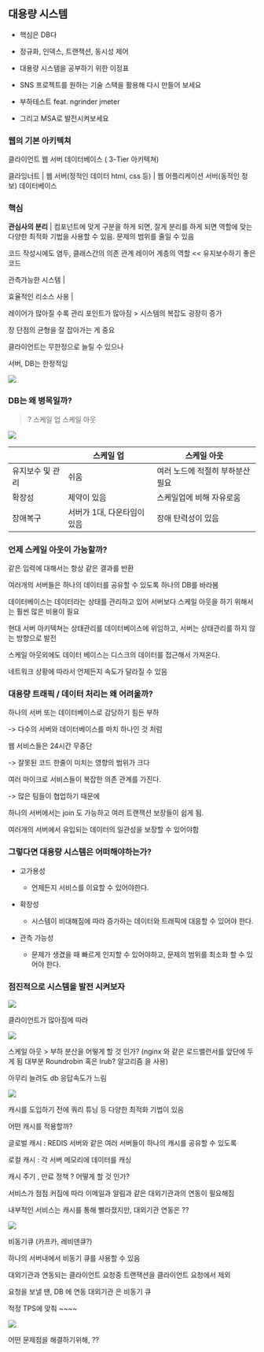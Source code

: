 ## 대용량 시스템

- 핵심은 DB다

- 정규화, 인덱스, 트랜잭션, 동시성 제어

- 대용량 시스템을 공부하기 위한 이정표

- SNS 프로젝트를 원하는 기술 스택을 활용해 다시 만들어 보세요

- 부하테스트 feat. ngrinder jmeter

- 그리고 MSA로 발전시켜보세요

### 웹의 기본 아키텍쳐

클라이언트 웹 서버 데이터베이스 ( 3-Tier 아키텍쳐)

클라잉너트 | 웹 서버(정적인 데이터 html, css 등) |  웹 어플리케이션 서버(동적인 정보) 데이터베이스

### 핵심

**관심사의 분리** | 컴포넌트에 맞게 구분을 하게 되면, 잘게 분리를 하게 되면 역할에 맞는 다양한 최적화 기법을 사용할 수 있음. 문제의 범위를 줄일 수 있음

코드 작성시에도 염두, 클래스간의 의존 관계 레이어 계층의 역할 << 유지보수하기 좋은 코드

 관측가능한 시스템 |

 효율적인 리소스 사용 |

레이어가 많아질 수록 관리 포인트가 많아짐 > 시스템의 복잡도 굉장히 증가

장 단점의 균형을 잘 잡아가는 게 중요

클라이언트는 무한정으로 늘릴 수 있으나

서버, DB는 한정적임

![](C:\Users\Wook\AppData\Roaming\marktext\images\2022-11-13-02-36-25-image.png)

### DB는 왜 병목일까?

> ? 스케일 업 스케일 아웃

![](C:\Users\Wook\AppData\Roaming\marktext\images\2022-11-13-02-37-24-image.png)

|           | 스케일 업            | 스케일 아웃             |
| --------- | ---------------- | ------------------ |
| 유지보수 및 관리 | 쉬움               | 여러 노드에 적절히 부하분산 필요 |
| 확장성       | 제약이 있음           | 스케일업에 비해 자유로움      |
| 장애복구      | 서버가 1대, 다운타임이 있음 | 장애 탄력성이 있음         |

### 언제 스케일 아웃이 가능할까?

같은 입력에 대해서는 항상 같은 결과를 반환 

여러개의 서버들은 하나의 데이터를 공유할 수 있도록 하나의 DB를 바라봄

데이터베이스는 데이터라는 상태를 관리하고 있어 서버보다 스케일 아웃을 하기 위해서는 훨씬 많은 비용이 필요

현대 서버 아키텍쳐는 상태관리를 데이터베이스에 위임하고, 서버는 상태관리를 하지 않는 방향으로 발전

스케일 아웃외에도 데이터 베이스는 디스크의 데이터를 접근해서 가져온다.

네트워크 상황에 따라서 언제든지 속도가 달라질 수 있음

### 대용량 트래픽 / 데이터 처리는 왜 어려울까?

하나의 서버 또는 데이터베이스로 감당하기 힘든 부하

-> 다수의 서버와 데이터베이스를 마치 하나인 것 처럼

웹 서비스들은 24시간 무중단

-> 잘못된 코드 한줄이 미치는 영향의 범위가 크다

여러 마이크로 서비스들이 복잡한 의존 관계를 가진다.

-> 많은 팀들이 협업하기 때문에

하나의 서버에서는 join 도 가능하고 여러 트랜잭션 보장들이 쉽게 됨.

여러개의 서버에서 유입되는 데이터의 일관성을 보장할 수 있어야함

### 그렇다면 대용량 시스템은 어떠해야하는가?

- 고가용성
  
  - 언제든지 서비스를 이요할 수 있어야한다.

- 확장성
  
  - 시스템이 비대해짐에 따라 증가하는 데이터와 트래픽에 대응할 수 있어야 한다.

- 관측 가능성
  
  - 문제가 생겼을 때 빠르게 인지할 수 있어야하고, 문제의 범위를 최소화 할 수 있어야 한다.

### 점진적으로 시스템을 발전 시켜보자

![](C:\Users\Wook\AppData\Roaming\marktext\images\2022-11-13-02-46-14-image.png)

클라이언트가 많아짐에 따라 

![](C:\Users\Wook\AppData\Roaming\marktext\images\2022-11-13-02-46-30-image.png)

스케일 아웃 > 부하 분산을 어떻게 할 것 인가? (nginx 와 같은 로드밸런서를 앞단에 두게 됨 대부분 Roundrobin 혹은 lrub? 알고리즘 을 사용)

아무리 늘려도 db 응답속도가 느림

![](C:\Users\Wook\AppData\Roaming\marktext\images\2022-11-13-02-47-37-image.png)

캐시를 도입하기 전에 쿼리 튜닝 등 다양한 최적화 기법이 있음

어떤 캐시를 적용할까?

글로벌 캐시 : REDIS 서버와 같은 여러 서버들이 하나의 캐시를 공유할 수 있도록

로컬 캐시 : 각 서버 메모리에 데이터를 캐싱

캐시 주기 , 만료 정책 ? 어떻게 할 것 인가?

서비스가 점점 커짐에 따라 이메일과 알림과 같은 대외기관과의 연동이 필요해짐

내부적인 서비스는 캐시를 통해 빨라졌지만, 대외기관 연동은 ??

![](C:\Users\Wook\AppData\Roaming\marktext\images\2022-11-13-02-49-34-image.png)

비동기큐 (카프카, 레비덴큐?)

하나의 서버내에서 비동기 큐를 사용할 수 있음

대외기관과 연동되는 클라이언트 요청중 트랜잭션을 클라이언트 요청에서 제외

요청을 보낼 땐, DB 에 연동 대외기관 은 비동기 큐

적정 TPS에 맞춰 ~~~~

![](C:\Users\Wook\AppData\Roaming\marktext\images\2022-11-13-02-50-13-image.png)

어떤 문제점을 해결하기위해, ?? 
